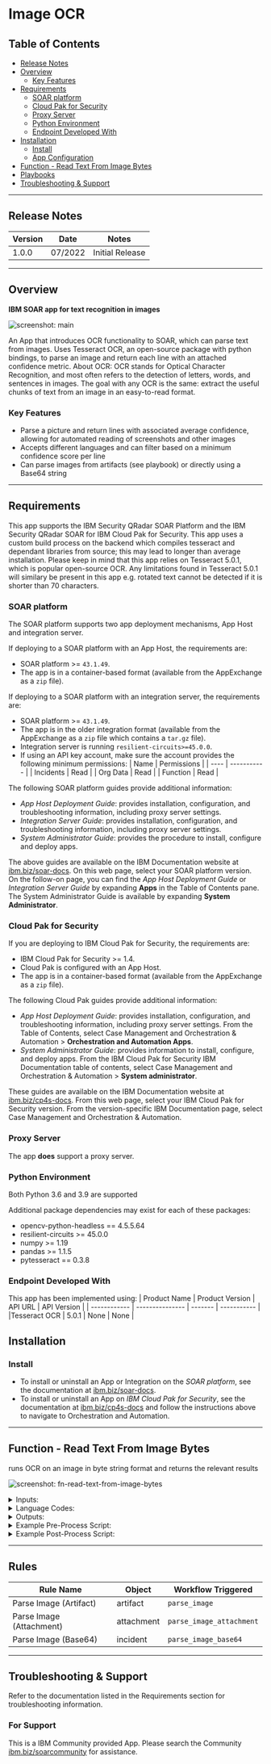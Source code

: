 <!--
  This README.md is generated by running:
  "resilient-sdk docgen -p fn_ocr"

  It is best edited using a Text Editor with a Markdown Previewer. VS Code
  is a good example. Checkout https://guides.github.com/features/mastering-markdown/
  for tips on writing with Markdown

  All fields followed by "::CHANGE_ME::"" should be manually edited

  If you make manual edits and run docgen again, a .bak file will be created

  Store any screenshots in the "doc/screenshots" directory and reference them like:
  ![screenshot: screenshot_1](./screenshots/screenshot_1.png)

  NOTE: If your app is available in the container-format only, there is no need to mention the integration server in this readme.
-->

# Image OCR

## Table of Contents
- [Release Notes](#release-notes)
- [Overview](#overview)
  - [Key Features](#key-features)
- [Requirements](#requirements)
  - [SOAR platform](#soar-platform)
  - [Cloud Pak for Security](#cloud-pak-for-security)
  - [Proxy Server](#proxy-server)
  - [Python Environment](#python-environment)
  - [Endpoint Developed With](#endpoint-developed-with)
- [Installation](#installation)
  - [Install](#install)
  - [App Configuration](#app-configuration)
- [Function - Read Text From Image Bytes](#function---read-text-from-image-bytes)
- [Playbooks](#playbooks)
- [Troubleshooting & Support](#troubleshooting--support)
---

## Release Notes
| Version | Date | Notes |
| ------- | ---- | ----- |
| 1.0.0 | 07/2022 | Initial Release | 

---

## Overview
**IBM SOAR app for text recognition in images**

 ![screenshot: main](./doc/screenshots/main.png) 

An App that introduces OCR functionality to SOAR, which can parse text from images. Uses Tesseract OCR, an open-source package with python bindings, to parse an image and return each line with an attached confidence metric.
About OCR: OCR stands for Optical Character Recognition, and most often refers to the detection of letters, words, and sentences in images. The goal with any OCR is the same: extract the useful chunks of text from an image in an easy-to-read format.

### Key Features
* Parse a picture and return lines with associated average confidence, allowing for automated reading of screenshots and other images
* Accepts different languages and can filter based on a minimum confidence score per line 
* Can parse images from artifacts (see playbook) or directly using a Base64 string 

---

## Requirements
This app supports the IBM Security QRadar SOAR Platform and the IBM Security QRadar SOAR for IBM Cloud Pak for Security.
This app uses a custom build process on the backend which compiles tesseract and dependant libraries from source; this may lead to longer than average installation.
Please keep in mind that this app relies on Tesseract 5.0.1, which is popular open-source OCR. Any limitations found in Tesseract 5.0.1 will similary be present in this app e.g. rotated text cannot be detected if it is shorter than 70 characters.

### SOAR platform
The SOAR platform supports two app deployment mechanisms, App Host and integration server.

If deploying to a SOAR platform with an App Host, the requirements are:
* SOAR platform >= `43.1.49`.
* The app is in a container-based format (available from the AppExchange as a `zip` file).

If deploying to a SOAR platform with an integration server, the requirements are:
* SOAR platform >= `43.1.49`.
* The app is in the older integration format (available from the AppExchange as a `zip` file which contains a `tar.gz` file).
* Integration server is running `resilient-circuits>=45.0.0`.
* If using an API key account, make sure the account provides the following minimum permissions: 
  | Name | Permissions |
  | ---- | ----------- |
  | Incidents | Read |
  | Org Data | Read |
  | Function | Read |
  

The following SOAR platform guides provide additional information: 
* _App Host Deployment Guide_: provides installation, configuration, and troubleshooting information, including proxy server settings. 
* _Integration Server Guide_: provides installation, configuration, and troubleshooting information, including proxy server settings.
* _System Administrator Guide_: provides the procedure to install, configure and deploy apps. 

The above guides are available on the IBM Documentation website at [ibm.biz/soar-docs](https://ibm.biz/soar-docs). On this web page, select your SOAR platform version. On the follow-on page, you can find the _App Host Deployment Guide_ or _Integration Server Guide_ by expanding **Apps** in the Table of Contents pane. The System Administrator Guide is available by expanding **System Administrator**.

### Cloud Pak for Security
If you are deploying to IBM Cloud Pak for Security, the requirements are:
* IBM Cloud Pak for Security >= 1.4.
* Cloud Pak is configured with an App Host.
* The app is in a container-based format (available from the AppExchange as a `zip` file).

The following Cloud Pak guides provide additional information: 
* _App Host Deployment Guide_: provides installation, configuration, and troubleshooting information, including proxy server settings. From the Table of Contents, select Case Management and Orchestration & Automation > **Orchestration and Automation Apps**.
* _System Administrator Guide_: provides information to install, configure, and deploy apps. From the IBM Cloud Pak for Security IBM Documentation table of contents, select Case Management and Orchestration & Automation > **System administrator**.

These guides are available on the IBM Documentation website at [ibm.biz/cp4s-docs](https://ibm.biz/cp4s-docs). From this web page, select your IBM Cloud Pak for Security version. From the version-specific IBM Documentation page, select Case Management and Orchestration & Automation.

### Proxy Server
The app **does** support a proxy server.

### Python Environment
Both Python 3.6 and 3.9 are supported

Additional package dependencies may exist for each of these packages:

* opencv-python-headless == 4.5.5.64
* resilient-circuits >= 45.0.0
* numpy >= 1.19
* pandas >= 1.1.5
* pytesseract == 0.3.8

### Endpoint Developed With

This app has been implemented using:
| Product Name | Product Version | API URL | API Version |
| ------------ | --------------- | ------- | ----------- |
|Tesseract OCR | 5.0.1 | None | None |

## Installation

### Install
* To install or uninstall an App or Integration on the _SOAR platform_, see the documentation at [ibm.biz/soar-docs](https://ibm.biz/soar-docs).
* To install or uninstall an App on _IBM Cloud Pak for Security_, see the documentation at [ibm.biz/cp4s-docs](https://ibm.biz/cp4s-docs) and follow the instructions above to navigate to Orchestration and Automation.

---

## Function - Read Text From Image Bytes
runs OCR on an image in byte string format and returns the relevant results

 ![screenshot: fn-read-text-from-image-bytes ](./doc/screenshots/fn-read-text-from-image-bytes.png) 

<details><summary>Inputs:</summary>
<p>

| Name | Type | Required | Example | Tooltip |
| ---- | :--: | :------: | ------- | ------- |
| `ocr_incident_id` | `number` | Yes | `-` |  incident id, typically incident.id |
| `ocr_artifact_id` | `number` | No | `-` | used for file-based artifacts, typically artifact.id |
| `ocr_attachment_id` | `number` | No | `-` | attachment id, typically attachment.id |
| `ocr_task_id` | `number` | No | `-` | used with task level attachments, typically task.id |
| `ocr_base64` | `text` | No | `ZXhhbXBsZQo=` | When running the function without an artifact or attachment, it is possible to supply an image in base64 format, using inputs.ocr_base64 |
| `ocr_confidence_threshold` | `number` | Yes | `50` | This is the minimum confidence considered before returning a line. Confidence of a line is the average confidence across all words in a line. This value defaults to 50, which means the app will return any line with an average confidence of 50% or more. We recommend a value greater than 80 for sensible results |
| `ocr_language` | `select` | Yes | `eng` | This determines what language Tesseract will look for i.e. if the text is in arabic, we would specify 'ara'. See next toggle heading for a table of languages and their corresponding code. This can always be checked [here](https://tesseract-ocr.github.io/tessdoc/Data-Files-in-different-versions.html), and the Dockerfile contains steps on how to install your own language |


</p>
</details>
<details><summary>Language Codes:</summary>
<p>

| Language | Language Code | Info |
| :----: | :----: | :----: |
| English | `eng` | Default in SOAR |
| Arabic | `ara` | `-`|
| Spanish | `spa` | `-` |
| Chinese Simplified | `chi_sim` | Can also be read vertically |
| Chinese Traditional | `chi_tra` | Can also be read vertically |
| French | `fra` | `-`|
| German | `deu` | `-`|
| Korean | `kor` | Can also be read vertically |
| Japanese | `jpn` | Can also be read vertically |

</p>
</details>
<details><summary>Outputs:</summary>
<p>

> **NOTE:** This example might be in JSON format, but `results` is a Python Dictionary on the SOAR platform.

```python
results = {
  "content": [
    {
      "confidence": 93.921173,
      "text": "Description"
    }
  ],
  "inputs": {
    "ocr_artifact_id": 23,
    "ocr_base64": null,
    "ocr_confidence_threshold": 49,
    "ocr_incident_id": 2098,
    "ocr_language": "eng",
    "ocr_task_id": null
  },
  "metrics": {
    "execution_time_ms": 1161,
    "host": "Host",
    "package": "fn-ocr",
    "package_version": "1.0.1",
    "timestamp": "2022-06-27 14:08:28",
    "version": "1.0"
  },
  "raw": null,
  "reason": null,
  "success": true,
  "version": 2.0
}
```

</p>
</details>

<details><summary>Example Pre-Process Script:</summary>
<p>

```python
inputs.ocr_incident_id = incident.id
inputs.ocr_attachment_id = attachment.id if attachment.id else None
inputs.ocr_task_id = task.id if task and task.id else None
inputs.ocr_confidence_threshold = rule.properties.ocr_confidence_threshold
inputs.ocr_language = rule.properties.ocr_language
inputs.ocr_base64 = None
```

</p>
</details>

<details><summary>Example Post-Process Script:</summary>
<p>

```python
content = workflow.properties.ocr_results["content"]

if content is not None:
  output_text = "Below are the lines detected by OCR, as well as their confidence scores\n\n"
  for line in content:
    output_text += '"' + line["text"] + f'" \t\t Confidence Score: {round(line["confidence"],2)}%\n\n'
  
  
  
  incident.addNote(output_text)
```

</p>
</details>

---


## Rules
| Rule Name | Object | Workflow Triggered |
| --------- | ------ | ------------------ |
| Parse Image (Artifact) | artifact | `parse_image` |
| Parse Image (Attachment) | attachment | `parse_image_attachment` |
| Parse Image (Base64) | incident | `parse_image_base64` |

---


## Troubleshooting & Support
Refer to the documentation listed in the Requirements section for troubleshooting information.

### For Support
This is a IBM Community provided App. Please search the Community [ibm.biz/soarcommunity](https://ibm.biz/soarcommunity) for assistance.
